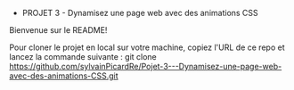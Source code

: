 * PROJET 3 - Dynamisez une page web avec des animations CSS

Bienvenue sur le README!

Pour cloner le projet en local sur votre machine, copiez l'URL de ce repo et lancez la commande suivante : 
git clone https://github.com/sylvainPicardRe/Pojet-3---Dynamisez-une-page-web-avec-des-animations-CSS.git